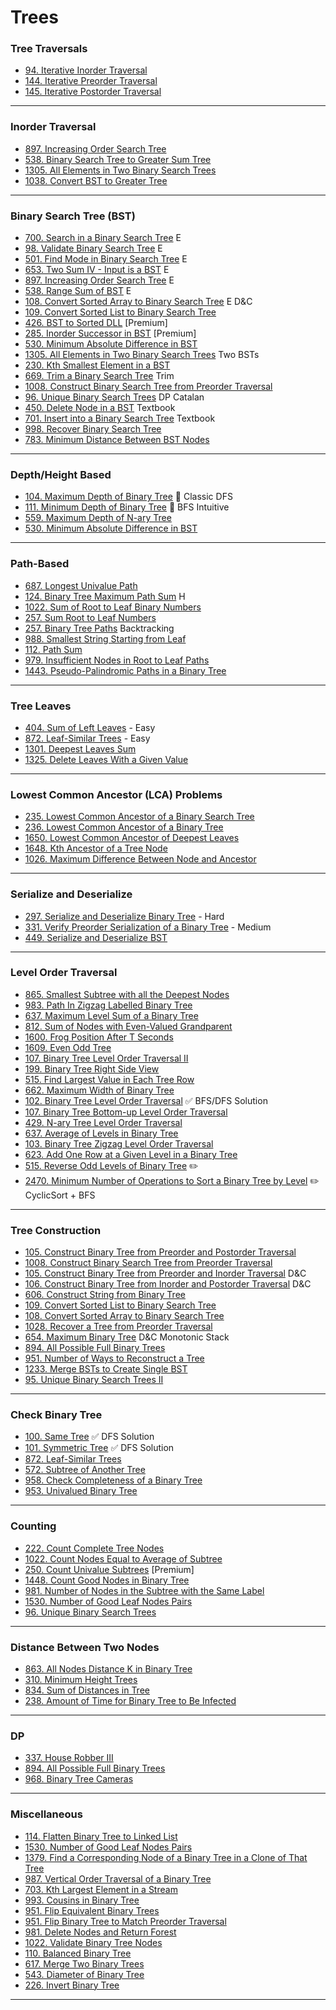 # Trees

### **Tree Traversals**

- [94. Iterative Inorder Traversal](https://leetcode.com/problems/binary-tree-inorder-traversal/) 
- [144. Iterative Preorder Traversal](https://leetcode.com/problems/binary-tree-preorder-traversal/) 
- [145. Iterative Postorder Traversal](https://leetcode.com/problems/binary-tree-postorder-traversal/)

---

### **Inorder Traversal**

- [897. Increasing Order Search Tree](https://leetcode.com/problems/increasing-order-search-tree/)
- [538. Binary Search Tree to Greater Sum Tree](https://leetcode.com/problems/binary-search-tree-to-greater-sum-tree/)
- [1305. All Elements in Two Binary Search Trees](https://leetcode.com/problems/all-elements-in-two-binary-search-trees/)
- [1038. Convert BST to Greater Tree](https://leetcode.com/problems/convert-bst-to-greater-tree/)

---

### **Binary Search Tree (BST)**

- [700. Search in a Binary Search Tree](https://leetcode.com/problems/search-in-a-binary-search-tree/) E
- [98. Validate Binary Search Tree](https://leetcode.com/problems/validate-binary-search-tree/) E
- [501. Find Mode in Binary Search Tree](https://leetcode.com/problems/find-mode-in-binary-search-tree/) E
- [653. Two Sum IV - Input is a BST](https://leetcode.com/problems/two-sum-iv-input-is-a-bst/) E
- [897. Increasing Order Search Tree](https://leetcode.com/problems/increasing-order-search-tree/) E
- [538. Range Sum of BST](https://leetcode.com/problems/range-sum-of-bst/) E
- [108. Convert Sorted Array to Binary Search Tree](https://leetcode.com/problems/convert-sorted-array-to-binary-search-tree/) E D&C
- [109. Convert Sorted List to Binary Search Tree](https://leetcode.com/problems/convert-sorted-list-to-binary-search-tree/)
- [426. BST to Sorted DLL](https://leetcode.com/problems/bst-to-sorted-dll/) [Premium]
- [285. Inorder Successor in BST](https://leetcode.com/problems/inorder-successor-in-bst/) [Premium]
- [530. Minimum Absolute Difference in BST](https://leetcode.com/problems/minimum-absolute-difference-in-bst/)
- [1305. All Elements in Two Binary Search Trees](https://leetcode.com/problems/all-elements-in-two-binary-search-trees/) Two BSTs
- [230. Kth Smallest Element in a BST](https://leetcode.com/problems/kth-smallest-element-in-a-bst/)
- [669. Trim a Binary Search Tree](https://leetcode.com/problems/trim-a-binary-search-tree/) Trim
- [1008. Construct Binary Search Tree from Preorder Traversal](https://leetcode.com/problems/construct-binary-search-tree-from-preorder-traversal/)
- [96. Unique Binary Search Trees](https://leetcode.com/problems/unique-binary-search-trees/) DP Catalan
- [450. Delete Node in a BST](https://leetcode.com/problems/delete-node-in-a-bst/) Textbook
- [701. Insert into a Binary Search Tree](https://leetcode.com/problems/insert-into-a-binary-search-tree/) Textbook
- [998. Recover Binary Search Tree](https://leetcode.com/problems/recover-binary-search-tree/)
- [783. Minimum Distance Between BST Nodes](https://leetcode.com/problems/minimum-distance-between-bst-nodes/)

---

### **Depth/Height Based**

- [104. Maximum Depth of Binary Tree](https://leetcode.com/problems/maximum-depth-of-binary-tree/) 📝 Classic DFS
- [111. Minimum Depth of Binary Tree](https://leetcode.com/problems/minimum-depth-of-binary-tree/) 📝 BFS Intuitive
- [559. Maximum Depth of N-ary Tree](https://leetcode.com/problems/maximum-depth-of-n-ary-tree/)
- [530. Minimum Absolute Difference in BST](https://leetcode.com/problems/minimum-absolute-difference-in-bst/)

---

### **Path-Based**

- [687. Longest Univalue Path](https://leetcode.com/problems/longest-univalue-path/)
- [124. Binary Tree Maximum Path Sum](https://leetcode.com/problems/binary-tree-maximum-path-sum/) H
- [1022. Sum of Root to Leaf Binary Numbers](https://leetcode.com/problems/sum-of-root-to-leaf-binary-numbers/)
- [257. Sum Root to Leaf Numbers](https://leetcode.com/problems/sum-root-to-leaf-numbers/)
- [257. Binary Tree Paths](https://leetcode.com/problems/binary-tree-paths/) Backtracking
- [988. Smallest String Starting from Leaf](https://leetcode.com/problems/smallest-string-starting-from-leaf/)
- [112. Path Sum](https://leetcode.com/problems/path-sum/)
- [979. Insufficient Nodes in Root to Leaf Paths](https://leetcode.com/problems/insufficient-nodes-in-root-to-leaf-paths/)
- [1443. Pseudo-Palindromic Paths in a Binary Tree](https://leetcode.com/problems/pseudo-palindromic-paths-in-a-binary-tree/)

---

### **Tree Leaves**
- [404. Sum of Left Leaves](https://leetcode.com/problems/sum-of-left-leaves/) - Easy
- [872. Leaf-Similar Trees](https://leetcode.com/problems/leaf-similar-trees/) - Easy
- [1301. Deepest Leaves Sum](https://leetcode.com/problems/deepest-leaves-sum/)
- [1325. Delete Leaves With a Given Value](https://leetcode.com/problems/delete-leaves-with-a-given-value/)

---

### **Lowest Common Ancestor (LCA) Problems**

- [235. Lowest Common Ancestor of a Binary Search Tree](https://leetcode.com/problems/lowest-common-ancestor-of-a-binary-search-tree/)
- [236. Lowest Common Ancestor of a Binary Tree](https://leetcode.com/problems/lowest-common-ancestor-of-a-binary-tree/)
- [1650. Lowest Common Ancestor of Deepest Leaves](https://leetcode.com/problems/lowest-common-ancestor-of-deepest-leaves/)
- [1648. Kth Ancestor of a Tree Node](https://leetcode.com/problems/kth-ancestor-of-a-tree-node/)
- [1026. Maximum Difference Between Node and Ancestor](https://leetcode.com/problems/maximum-difference-between-node-and-ancestor/)

---

### **Serialize and Deserialize**

- [297. Serialize and Deserialize Binary Tree](https://leetcode.com/problems/serialize-and-deserialize-binary-tree/) - Hard
- [331. Verify Preorder Serialization of a Binary Tree](https://leetcode.com/problems/verify-preorder-serialization-of-a-binary-tree/) - Medium
- [449. Serialize and Deserialize BST](https://leetcode.com/problems/serialize-and-deserialize-bst/)

---

### **Level Order Traversal**

- [865. Smallest Subtree with all the Deepest Nodes](https://leetcode.com/problems/smallest-subtree-with-all-the-deepest-nodes/)
- [983. Path In Zigzag Labelled Binary Tree](https://leetcode.com/problems/path-in-zigzag-labelled-binary-tree/)
- [637. Maximum Level Sum of a Binary Tree](https://leetcode.com/problems/maximum-level-sum-of-a-binary-tree/)
- [812. Sum of Nodes with Even-Valued Grandparent](https://leetcode.com/problems/sum-of-nodes-with-even-valued-grandparent/)
- [1600. Frog Position After T Seconds](https://leetcode.com/problems/frog-position-after-t-seconds/)
- [1609. Even Odd Tree](https://leetcode.com/problems/even-odd-tree/)
- [107. Binary Tree Level Order Traversal II](https://leetcode.com/problems/binary-tree-level-order-traversal-ii/)
- [199. Binary Tree Right Side View](https://leetcode.com/problems/binary-tree-right-side-view/)
- [515. Find Largest Value in Each Tree Row](https://leetcode.com/problems/find-largest-value-in-each-tree-row/)
- [662. Maximum Width of Binary Tree](https://leetcode.com/problems/maximum-width-of-binary-tree/)
- [102. Binary Tree Level Order Traversal](https://leetcode.com/problems/binary-tree-level-order-traversal/) ✅ BFS/DFS Solution
- [107. Binary Tree Bottom-up Level Order Traversal](https://leetcode.com/problems/binary-tree-level-order-traversal-ii/)
- [429. N-ary Tree Level Order Traversal](https://leetcode.com/problems/n-ary-tree-level-order-traversal/)
- [637. Average of Levels in Binary Tree](https://leetcode.com/problems/average-of-levels-in-binary-tree/)
- [103. Binary Tree Zigzag Level Order Traversal](https://leetcode.com/problems/binary-tree-zigzag-level-order-traversal/)
- [623. Add One Row at a Given Level in a Binary Tree](https://leetcode.com/problems/add-one-row-to-tree/)
- [515. Reverse Odd Levels of Binary Tree](https://leetcode.com/problems/reverse-odd-levels-of-binary-tree/) ✏️
- [2470. Minimum Number of Operations to Sort a Binary Tree by Level](https://leetcode.com/problems/minimum-number-of-operations-to-sort-a-binary-tree-by-level/) ✏️ CyclicSort + BFS

---

### **Tree Construction**

- [105. Construct Binary Tree from Preorder and Postorder Traversal](https://leetcode.com/problems/construct-binary-tree-from-preorder-and-postorder-traversal/)
- [1008. Construct Binary Search Tree from Preorder Traversal](https://leetcode.com/problems/construct-binary-search-tree-from-preorder-traversal/)
- [105. Construct Binary Tree from Preorder and Inorder Traversal](https://leetcode.com/problems/construct-binary-tree-from-preorder-and-inorder-traversal/) D&C
- [106. Construct Binary Tree from Inorder and Postorder Traversal](https://leetcode.com/problems/construct-binary-tree-from-inorder-and-postorder-traversal/) D&C
- [606. Construct String from Binary Tree](https://leetcode.com/problems/construct-string-from-binary-tree/)
- [109. Convert Sorted List to Binary Search Tree](https://leetcode.com/problems/convert-sorted-list-to-binary-search-tree/)
- [108. Convert Sorted Array to Binary Search Tree](https://leetcode.com/problems/convert-sorted-array-to-binary-search-tree/)
- [1028. Recover a Tree from Preorder Traversal](https://leetcode.com/problems/recover-a-tree-from-preorder-traversal/)
- [654. Maximum Binary Tree](https://leetcode.com/problems/maximum-binary-tree/) D&C Monotonic Stack
- [894. All Possible Full Binary Trees](https://leetcode.com/problems/all-possible-full-binary-trees/)
- [951. Number of Ways to Reconstruct a Tree](https://leetcode.com/problems/number-of-ways-to-reconstruct-a-tree/)
- [1233. Merge BSTs to Create Single BST](https://leetcode.com/problems/merge-bsts-to-create-single-bst/)
- [95. Unique Binary Search Trees II](https://leetcode.com/problems/unique-binary-search-trees-ii/)

---

### **Check Binary Tree**

- [100. Same Tree](https://leetcode.com/problems/same-tree/) ✅ DFS Solution
- [101. Symmetric Tree](https://leetcode.com/problems/symmetric-tree/) ✅ DFS Solution
- [872. Leaf-Similar Trees](https://leetcode.com/problems/leaf-similar-trees/)
- [572. Subtree of Another Tree](https://leetcode.com/problems/subtree-of-another-tree/)
- [958. Check Completeness of a Binary Tree](https://leetcode.com/problems/check-completeness-of-a-binary-tree/)
- [953. Univalued Binary Tree](https://leetcode.com/problems/univalued-binary-tree/)

---

### **Counting**

- [222. Count Complete Tree Nodes](https://leetcode.com/problems/count-complete-tree-nodes/)
- [1022. Count Nodes Equal to Average of Subtree](https://leetcode.com/problems/count-nodes-equal-to-average-of-subtree/)
- [250. Count Univalue Subtrees](https://leetcode.com/problems/count-univalue-subtrees/) [Premium]
- [1448. Count Good Nodes in Binary Tree](https://leetcode.com/problems/count-good-nodes-in-binary-tree/)
- [981. Number of Nodes in the Subtree with the Same Label](https://leetcode.com/problems/number-of-nodes-in-the-sub-tree-with-the-same-label/)
- [1530. Number of Good Leaf Nodes Pairs](https://leetcode.com/problems/number-of-good-leaf-nodes-pairs/)
- [96. Unique Binary Search Trees](https://leetcode.com/problems/unique-binary-search-trees/)

---

### **Distance Between Two Nodes**

- [863. All Nodes Distance K in Binary Tree](https://leetcode.com/problems/all-nodes-distance-k-in-binary-tree/)
- [310. Minimum Height Trees](https://leetcode.com/problems/minimum-height-trees/)
- [834. Sum of Distances in Tree](https://leetcode.com/problems/sum-of-distances-in-tree/)
- [238. Amount of Time for Binary Tree to Be Infected](https://leetcode.com/problems/amount-of-time-for-binary-tree-to-be-infected/)

---

### **DP**

- [337. House Robber III](https://leetcode.com/problems/house-robber-iii/)
- [894. All Possible Full Binary Trees](https://leetcode.com/problems/all-possible-full-binary-trees/)
- [968. Binary Tree Cameras](https://leetcode.com/problems/binary-tree-cameras/)

---

### **Miscellaneous**

- [114. Flatten Binary Tree to Linked List](https://leetcode.com/problems/flatten-binary-tree-to-linked-list/)
- [1530. Number of Good Leaf Nodes Pairs](https://leetcode.com/problems/number-of-good-leaf-nodes-pairs/)
- [1379. Find a Corresponding Node of a Binary Tree in a Clone of That Tree](https://leetcode.com/problems/find-a-corresponding-node-of-a-binary-tree-in-a-clone-of-that-tree/)
- [987. Vertical Order Traversal of a Binary Tree](https://leetcode.com/problems/vertical-order-traversal-of-a-binary-tree/)
- [703. Kth Largest Element in a Stream](https://leetcode.com/problems/kth-largest-element-in-a-stream/)
- [993. Cousins in Binary Tree](https://leetcode.com/problems/cousins-in-binary-tree/)
- [951. Flip Equivalent Binary Trees](https://leetcode.com/problems/flip-equivalent-binary-trees/)
- [951. Flip Binary Tree to Match Preorder Traversal](https://leetcode.com/problems/flip-binary-tree-to-match-preorder-traversal/)
- [981. Delete Nodes and Return Forest](https://leetcode.com/problems/delete-nodes-and-return-forest/)
- [1022. Validate Binary Tree Nodes](https://leetcode.com/problems/validate-binary-tree-nodes/)
- [110. Balanced Binary Tree](https://leetcode.com/problems/balanced-binary-tree/)
- [617. Merge Two Binary Trees](https://leetcode.com/problems/merge-two-binary-trees/)
- [543. Diameter of Binary Tree](https://leetcode.com/problems/diameter-of-binary-tree/)
- [226. Invert Binary Tree](https://leetcode.com/problems/invert-binary-tree/)

--- 
